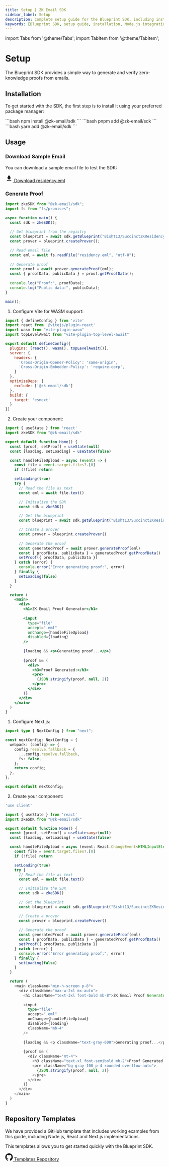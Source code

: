 ```yaml
---
title: Setup | ZK Email SDK
sidebar_label: Setup
description: Complete setup guide for the Blueprint SDK, including installation, configuration for Node.js, React, and Next.js, with working examples for proof generation
keywords: [Blueprint SDK, setup guide, installation, Node.js integration, React setup, Next.js configuration, WASM support, proof generation, email verification, development setup]
---
```


import Tabs from '@theme/Tabs';
import TabItem from '@theme/TabItem';

# Setup

The Blueprint SDK provides a simple way to generate and verify zero-knowledge proofs from emails.

## Installation

To get started with the SDK, the first step is to install it using your preferred package manager:

<Tabs>
<TabItem value="npm" label="npm">
```bash
npm install @zk-email/sdk
```
</TabItem>
<TabItem value="pnpm" label="pnpm">
```bash
pnpm add @zk-email/sdk
```
</TabItem>
<TabItem value="yarn" label="yarn">
```bash
yarn add @zk-email/sdk
```
</TabItem>
</Tabs>

## Usage

### Download Sample Email

You can download a sample email file to test the SDK:

<div style={{
  padding: "1rem",
  border: "1px solid #e0e0e0", 
  borderRadius: "8px",
  display: "flex",
  alignItems: "center",
  gap: "0.5rem",
  width: "fit-content",
  cursor: "pointer"
}}>
  <a href="/files/residency.eml" download style={{
    display: "flex",
    alignItems: "center",
    gap: "0.5rem",
    textDecoration: "none",
    color: "inherit"
  }}>
    <svg width="24" height="24" viewBox="0 0 24 24" fill="none" xmlns="http://www.w3.org/2000/svg">
      <path d="M19 9h-4V3H9v6H5l7 7 7-7zM5 18v2h14v-2H5z" fill="currentColor"/>
    </svg>
    <span>Download residency.eml</span>
  </a>
</div>

### Generate Proof

<Tabs>
<TabItem value="nodejs" label="Node.js">

```javascript
import zkeSDK from "@zk-email/sdk";
import fs from "fs/promises";

async function main() {
  const sdk = zkeSDK();
  
  // Get blueprint from the registry
  const blueprint = await sdk.getBlueprint("Bisht13/SuccinctZKResidencyInvite@v1");
  const prover = blueprint.createProver();

  // Read email file
  const eml = await fs.readFile("residency.eml", "utf-8");
  
  // Generate proof
  const proof = await prover.generateProof(eml);
  const { proofData, publicData } = proof.getProofData();
  
  console.log("Proof:", proofData);
  console.log("Public data:", publicData);
}

main();
```

</TabItem>
<TabItem value="react" label="React (Vite)">

1. Configure Vite for WASM support:

```javascript
import { defineConfig } from 'vite'
import react from '@vitejs/plugin-react'
import wasm from "vite-plugin-wasm"
import topLevelAwait from "vite-plugin-top-level-await"

export default defineConfig({
  plugins: [react(), wasm(), topLevelAwait()],
  server: {
    headers: {
      'Cross-Origin-Opener-Policy': 'same-origin',
      'Cross-Origin-Embedder-Policy': 'require-corp',
    }
  },
  optimizeDeps: {
    exclude: ['@zk-email/sdk']
  },
  build: {
    target: 'esnext'
  }
})
```

2. Create your component:

```jsx
import { useState } from 'react'
import zkeSDK from "@zk-email/sdk"

export default function Home() {
  const [proof, setProof] = useState(null)
  const [loading, setLoading] = useState(false)

  const handleFileUpload = async (event) => {
    const file = event.target.files?.[0]
    if (!file) return

    setLoading(true)
    try {
      // Read the file as text
      const eml = await file.text()

      // Initialize the SDK
      const sdk = zkeSDK()

      // Get the blueprint
      const blueprint = await sdk.getBlueprint("Bisht13/SuccinctZKResidencyInvite@v1")

      // Create a prover
      const prover = blueprint.createProver()
      
      // Generate the proof
      const generatedProof = await prover.generateProof(eml)
      const { proofData, publicData } = generatedProof.getProofData()
      setProof({ proofData, publicData })
    } catch (error) {
      console.error("Error generating proof:", error)
    } finally {
      setLoading(false)
    }
  }

  return (
    <main>
      <div>
        <h1>ZK Email Proof Generator</h1>
        
        <input 
          type="file" 
          accept=".eml"
          onChange={handleFileUpload}
          disabled={loading}
        />
        
        {loading && <p>Generating proof...</p>}
        
        {proof && (
          <div>
            <h3>Proof Generated:</h3>
            <pre>
              {JSON.stringify(proof, null, 2)}
            </pre>
          </div>
        )}
      </div>
    </main>
  )
}
```

</TabItem>
<TabItem value="nextjs" label="Next.js">

1. Configure Next.js:

```typescript
import type { NextConfig } from "next";

const nextConfig: NextConfig = {
  webpack: (config) => {
    config.resolve.fallback = {
      ...config.resolve.fallback,
      fs: false,
    };
    return config;
  },
};

export default nextConfig;
```

2. Create your component:

```typescript
'use client'

import { useState } from 'react'
import zkeSDK from "@zk-email/sdk"

export default function Home() {
  const [proof, setProof] = useState<any>(null)
  const [loading, setLoading] = useState(false)

  const handleFileUpload = async (event: React.ChangeEvent<HTMLInputElement>) => {
    const file = event.target.files?.[0]
    if (!file) return

    setLoading(true)
    try {
      // Read the file as text
      const eml = await file.text()

      // Initialize the SDK
      const sdk = zkeSDK()

      // Get the blueprint
      const blueprint = await sdk.getBlueprint("Bisht13/SuccinctZKResidencyInvite@v1")

      // Create a prover
      const prover = blueprint.createProver()
      
      // Generate the proof
      const generatedProof = await prover.generateProof(eml)
      const { proofData, publicData } = generatedProof.getProofData()
      setProof({ proofData, publicData })
    } catch (error) {
      console.error("Error generating proof:", error)
    } finally {
      setLoading(false)
    }
  }

  return (
    <main className="min-h-screen p-8">
      <div className="max-w-2xl mx-auto">
        <h1 className="text-3xl font-bold mb-8">ZK Email Proof Generator</h1>
        
        <input 
          type="file" 
          accept=".eml"
          onChange={handleFileUpload}
          disabled={loading}
          className="mb-4"
        />
        
        {loading && <p className="text-gray-600">Generating proof...</p>}
        
        {proof && (
          <div className="mt-4">
            <h3 className="text-xl font-semibold mb-2">Proof Generated:</h3>
            <pre className="bg-gray-100 p-4 rounded overflow-auto">
              {JSON.stringify(proof, null, 2)}
            </pre>
          </div>
        )}
      </div>
    </main>
  )
}
```

</TabItem>
</Tabs>

## Repository Templates

We have provided a GitHub template that includes working examples from this guide, including Node.js, React and Next.js implementations.

This templates allows you to get started quickly with the Blueprint SDK.

<div style={{
  padding: "1rem",
  border: "1px solid #e0e0e0", 
  borderRadius: "8px",
  display: "flex",
  alignItems: "center",
  gap: "0.5rem",
  width: "fit-content",
  cursor: "pointer"
}}>
  <a href="https://github.com/zkemail/sdk-templates" target="_blank" style={{
    display: "flex",
    alignItems: "center",
    gap: "0.5rem",
    textDecoration: "none",
    color: "inherit"
  }}>
    <svg width="24" height="24" viewBox="0 0 24 24" fill="none" xmlns="http://www.w3.org/2000/svg">
      <path d="M12 0c-6.626 0-12 5.373-12 12 0 5.302 3.438 9.8 8.207 11.387.599.111.793-.261.793-.577v-2.234c-3.338.726-4.033-1.416-4.033-1.416-.546-1.387-1.333-1.756-1.333-1.756-1.089-.745.083-.729.083-.729 1.205.084 1.839 1.237 1.839 1.237 1.07 1.834 2.807 1.304 3.492.997.107-.775.418-1.305.762-1.604-2.665-.305-5.467-1.334-5.467-5.931 0-1.311.469-2.381 1.236-3.221-.124-.303-.535-1.524.117-3.176 0 0 1.008-.322 3.301 1.23.957-.266 1.983-.399 3.003-.404 1.02.005 2.047.138 3.006.404 2.291-1.552 3.297-1.23 3.297-1.23.653 1.653.242 2.874.118 3.176.77.84 1.235 1.911 1.235 3.221 0 4.609-2.807 5.624-5.479 5.921.43.372.823 1.102.823 2.222v3.293c0 .319.192.694.801.576 4.765-1.589 8.199-6.086 8.199-11.386 0-6.627-5.373-12-12-12z" fill="currentColor"/>
    </svg>
    <span>Templates Repository</span>
  </a>
</div>
